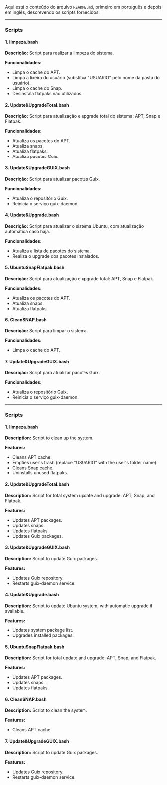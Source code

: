Aqui está o conteúdo do arquivo `README.md`, primeiro em português e depois em inglês, descrevendo os scripts fornecidos:

---

### Scripts

#### 1. limpeza.bash

**Descrição:**
Script para realizar a limpeza do sistema.

**Funcionalidades:**
- Limpa o cache do APT.
- Limpa a lixeira do usuário (substitua "USUARIO" pelo nome da pasta do usuário).
- Limpa o cache do Snap.
- Desinstala flatpaks não utilizados.

#### 2. Update&UpgradeTotal.bash

**Descrição:**
Script para atualização e upgrade total do sistema: APT, Snap e Flatpak.

**Funcionalidades:**
- Atualiza os pacotes do APT.
- Atualiza snaps.
- Atualiza flatpaks.
- Atualiza pacotes Guix.

#### 3. Update&UpgradeGUIX.bash

**Descrição:**
Script para atualizar pacotes Guix.

**Funcionalidades:**
- Atualiza o repositório Guix.
- Reinicia o serviço guix-daemon.

#### 4. Update&Upgrade.bash

**Descrição:**
Script para atualizar o sistema Ubuntu, com atualização automática caso haja.

**Funcionalidades:**
- Atualiza a lista de pacotes do sistema.
- Realiza o upgrade dos pacotes instalados.

#### 5. UbuntuSnapFlatpak.bash

**Descrição:**
Script para atualização e upgrade total: APT, Snap e Flatpak.

**Funcionalidades:**
- Atualiza os pacotes do APT.
- Atualiza snaps.
- Atualiza flatpaks.

#### 6. CleanSNAP.bash

**Descrição:**
Script para limpar o sistema.

**Funcionalidades:**
- Limpa o cache do APT.

#### 7. Update&UpgradeGUIX.bash

**Descrição:**
Script para atualizar pacotes Guix.

**Funcionalidades:**
- Atualiza o repositório Guix.
- Reinicia o serviço guix-daemon.

---

### Scripts

#### 1. limpeza.bash

**Description:**
Script to clean up the system.

**Features:**
- Cleans APT cache.
- Empties user's trash (replace "USUARIO" with the user's folder name).
- Cleans Snap cache.
- Uninstalls unused flatpaks.

#### 2. Update&UpgradeTotal.bash

**Description:**
Script for total system update and upgrade: APT, Snap, and Flatpak.

**Features:**
- Updates APT packages.
- Updates snaps.
- Updates flatpaks.
- Updates Guix packages.

#### 3. Update&UpgradeGUIX.bash

**Description:**
Script to update Guix packages.

**Features:**
- Updates Guix repository.
- Restarts guix-daemon service.

#### 4. Update&Upgrade.bash

**Description:**
Script to update Ubuntu system, with automatic upgrade if available.

**Features:**
- Updates system package list.
- Upgrades installed packages.

#### 5. UbuntuSnapFlatpak.bash

**Description:**
Script for total update and upgrade: APT, Snap, and Flatpak.

**Features:**
- Updates APT packages.
- Updates snaps.
- Updates flatpaks.

#### 6. CleanSNAP.bash

**Description:**
Script to clean the system.

**Features:**
- Cleans APT cache.

#### 7. Update&UpgradeGUIX.bash

**Description:**
Script to update Guix packages.

**Features:**
- Updates Guix repository.
- Restarts guix-daemon service.
